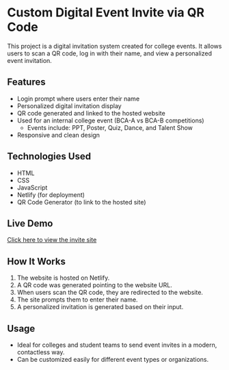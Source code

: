 # Custom Digital Event Invite via QR Code

This project is a digital invitation system created for college events. It allows users to scan a QR code, log in with their name, and view a personalized event invitation.

## Features

- Login prompt where users enter their name
- Personalized digital invitation display
- QR code generated and linked to the hosted website
- Used for an internal college event (BCA-A vs BCA-B competitions)
  - Events include: PPT, Poster, Quiz, Dance, and Talent Show
- Responsive and clean design

## Technologies Used

- HTML  
- CSS  
- JavaScript  
- Netlify (for deployment)  
- QR Code Generator (to link to the hosted site)

## Live Demo

[Click here to view the invite site](https://dapper-beijinho-5f2407.netlify.app/)

## How It Works

1. The website is hosted on Netlify.
2. A QR code was generated pointing to the website URL.
3. When users scan the QR code, they are redirected to the website.
4. The site prompts them to enter their name.
5. A personalized invitation is generated based on their input.

## Usage

- Ideal for colleges and student teams to send event invites in a modern, contactless way.
- Can be customized easily for different event types or organizations.

